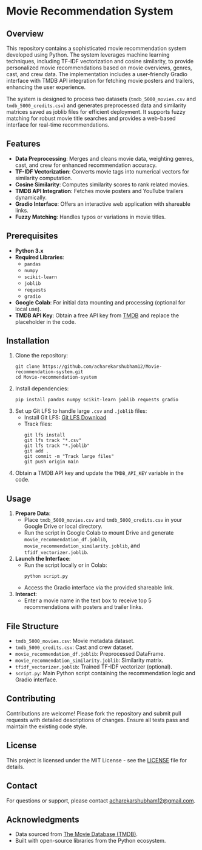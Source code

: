 # Movie Recommendation System

## Overview
This repository contains a sophisticated movie recommendation system developed using Python. The system leverages machine learning techniques, including TF-IDF vectorization and cosine similarity, to provide personalized movie recommendations based on movie overviews, genres, cast, and crew data. The implementation includes a user-friendly Gradio interface with TMDB API integration for fetching movie posters and trailers, enhancing the user experience.

The system is designed to process two datasets (`tmdb_5000_movies.csv` and `tmdb_5000_credits.csv`) and generates preprocessed data and similarity matrices saved as joblib files for efficient deployment. It supports fuzzy matching for robust movie title searches and provides a web-based interface for real-time recommendations.

## Features
- **Data Preprocessing**: Merges and cleans movie data, weighting genres, cast, and crew for enhanced recommendation accuracy.
- **TF-IDF Vectorization**: Converts movie tags into numerical vectors for similarity computation.
- **Cosine Similarity**: Computes similarity scores to rank related movies.
- **TMDB API Integration**: Fetches movie posters and YouTube trailers dynamically.
- **Gradio Interface**: Offers an interactive web application with shareable links.
- **Fuzzy Matching**: Handles typos or variations in movie titles.

## Prerequisites
- **Python 3.x**
- **Required Libraries**:
  - `pandas`
  - `numpy`
  - `scikit-learn`
  - `joblib`
  - `requests`
  - `gradio`
- **Google Colab**: For initial data mounting and processing (optional for local use).
- **TMDB API Key**: Obtain a free API key from [TMDB](https://www.themoviedb.org/) and replace the placeholder in the code.

## Installation
1. Clone the repository:
   ```
   git clone https://github.com/acharekarshubham12/Movie-recommendation-system.git
   cd Movie-recommendation-system
   ```
2. Install dependencies:
   ```
   pip install pandas numpy scikit-learn joblib requests gradio
   ```
3. Set up Git LFS to handle large `.csv` and `.joblib` files:
   - Install Git LFS: [Git LFS Download](https://git-lfs.github.com/)
   - Track files:
     ```
     git lfs install
     git lfs track "*.csv"
     git lfs track "*.joblib"
     git add .
     git commit -m "Track large files"
     git push origin main
     ```
4. Obtain a TMDB API key and update the `TMDB_API_KEY` variable in the code.

## Usage
1. **Prepare Data**:
   - Place `tmdb_5000_movies.csv` and `tmdb_5000_credits.csv` in your Google Drive or local directory.
   - Run the script in Google Colab to mount Drive and generate `movie_recommendation_df.joblib`, `movie_recommendation_similarity.joblib`, and `tfidf_vectorizer.joblib`.
2. **Launch the Interface**:
   - Run the script locally or in Colab:
     ```
     python script.py
     ```
   - Access the Gradio interface via the provided shareable link.
3. **Interact**:
   - Enter a movie name in the text box to receive top 5 recommendations with posters and trailer links.

## File Structure
- `tmdb_5000_movies.csv`: Movie metadata dataset.
- `tmdb_5000_credits.csv`: Cast and crew dataset.
- `movie_recommendation_df.joblib`: Preprocessed DataFrame.
- `movie_recommendation_similarity.joblib`: Similarity matrix.
- `tfidf_vectorizer.joblib`: Trained TF-IDF vectorizer (optional).
- `script.py`: Main Python script containing the recommendation logic and Gradio interface.

## Contributing
Contributions are welcome! Please fork the repository and submit pull requests with detailed descriptions of changes. Ensure all tests pass and maintain the existing code style.

## License
This project is licensed under the MIT License - see the [LICENSE](LICENSE) file for details.

## Contact
For questions or support, please contact [acharekarshubham12@gmail.com](mailto:acharekarshubham12@gmail.com).

## Acknowledgments
- Data sourced from [The Movie Database (TMDB)](https://www.themoviedb.org/).
- Built with open-source libraries from the Python ecosystem.
